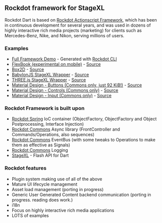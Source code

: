 ## Rockdot framework for StageXL

Rockdot Dart is based on [Rockdot Actionscript Framework](https://github.com/blockforest/rockdot), which has been in continuous development for several years,
and was used in dozens of highly interactive rich media projects (marketing) for clients such as Mercedes-Benz, Nike, and Nikon, serving millions of users.

### Examples

* [Full Framework Demo](http://rockdot.sounddesignz.com/template/) - Generated with [Rockdot CLI](https://github.com/blockforest/rockdot-generator)
* [FlexBook (experimental on mobile)](http://rockdot.sounddesignz.com/stagexl-commons/experimental_book.html) - [Source](https://github.com/blockforest/rockdot-commons/blob/master/web/experimental_book.dart)
* [Box2D](http://rockdot.sounddesignz.com/box2d/) - [Source](https://github.com/blockforest/rockdot-physics/tree/master/lib/src/Examples)
* [BabylonJS StageXL Wrapper](http://rockdot.sounddesignz.com/dart/babylonjs-interop/) - [Source](https://github.com/blockforest/babylonjs-dart-facade/tree/master/example)
* [THREE.js StageXL Wrapper](http://rockdot.sounddesignz.com/dart/threejs-interop/) - [Source](https://github.com/blockforest/threejs-dart-facade/tree/master/example)
* [Material Design - Buttons (Commons only, just 92 KiB!)](http://rockdot.sounddesignz.com/stagexl-commons/paper_buttons.html) - [Source](https://github.com/blockforest/rockdot-commons/blob/master/web/material_buttons.dart)
* [Material Design - Controls (Commons only)](http://rockdot.sounddesignz.com/stagexl-commons/paper_radio.html) - [Source](https://github.com/blockforest/rockdot-commons/blob/master/web/material_radio.dart)
* [Material Design - Input (Commons only)](http://rockdot.sounddesignz.com/stagexl-commons/paper_input.html) - [Source](https://github.com/blockforest/rockdot-commons/blob/master/web/material_input.dart)

### Rockdot Framework is built upon
* [Rockdot Spring](https://github.com/blockforest/rockdot-spring) IoC container (ObjectFactory, ObjectFactory and Object Postprocessing, Interface Injection)
* [Rockdot Commons](https://github.com/blockforest/rockdot-commons) Async library (FrontController and Commands/Operations, also sequences)
* [Rockdot Commons](https://github.com/blockforest/rockdot-commons) EventBus (with some tweaks to Operations to make them as effective as Signals)
* [Rockdot Commons](https://github.com/blockforest/rockdot-commons) Logging
* [StageXL](https://github.com/bp74/StageXL) - Flash API for Dart

### Rockdot features
* Plugin system making use of all of the above
* Mature UI lifecycle management
* Asset load management (porting in progress)
* Generic User Generated Content backend communication (porting in progress. reading does work.)
* i18n
* Focus on highly interactive rich media applications
* LOTS of examples